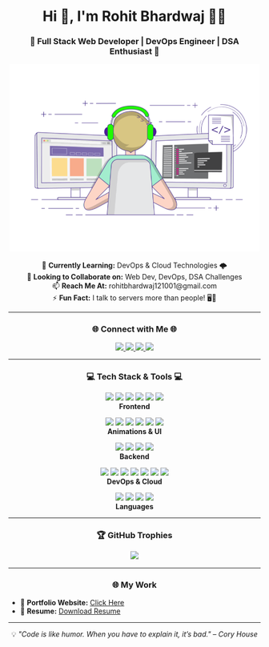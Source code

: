 <h1 align="center">Hi 👋, I'm Rohit Bhardwaj 👨‍💻</h1>
<h3 align="center">🚀 Full Stack Web Developer | DevOps Engineer | DSA Enthusiast 🚀</h3>

<p align="center">
  <img src="https://raw.githubusercontent.com/devSouvik/devSouvik/master/gif3.gif" width="500" alt="dev gif"/>
</p>

<p align="center">
  🌱 <strong>Currently Learning:</strong> DevOps & Cloud Technologies 🌩️ <br/>
  👯 <strong>Looking to Collaborate on:</strong> Web Dev, DevOps, DSA Challenges <br/>
  📫 <strong>Reach Me At:</strong> rohitbhardwaj121001@gmail.com <br/>
  ⚡ <strong>Fun Fact:</strong> I talk to servers more than people! 🖥️💬
</p>


---

<h3 align="center">🌐 Connect with Me 🌐</h3>

<p align="center">
  <a href="https://www.linkedin.com/in/rohit-bhardwaj-a00ab930b/" target="_blank">
    <img src="https://img.shields.io/badge/LinkedIn-0A66C2?style=for-the-badge&logo=linkedin&logoColor=white" />
  </a>
  <a href="https://instagram.com/btwits__rohittt" target="_blank">
    <img src="https://img.shields.io/badge/Instagram-E4405F?style=for-the-badge&logo=instagram&logoColor=white" />
  </a>
  <a href="https://www.naukri.com/code360/profile/rohitbhardwajjj" target="_blank">
    <img src="https://img.shields.io/badge/Coding Ninjas-FF5722?style=for-the-badge&logo=codeninjas&logoColor=white" />
  </a>
  <a href="https://leetcode.com/u/rohitbhardwaj121001/" target="_blank">
    <img src="https://img.shields.io/badge/LeetCode-FFA116?style=for-the-badge&logo=leetcode&logoColor=black" />
  </a>
</p>

---

<h3 align="center">💻 Tech Stack & Tools 💻</h3>

<!-- Frontend -->
<p align="center">
  <img src="https://img.shields.io/badge/HTML5-E34F26?style=for-the-badge&logo=html5&logoColor=white" />
  <img src="https://img.shields.io/badge/CSS3-1572B6?style=for-the-badge&logo=css3&logoColor=white" />
  <img src="https://img.shields.io/badge/JavaScript-F7DF1E?style=for-the-badge&logo=javascript&logoColor=black" />
  <img src="https://img.shields.io/badge/React-61DAFB?style=for-the-badge&logo=react&logoColor=black" />
  <img src="https://img.shields.io/badge/Bootstrap-7952B3?style=for-the-badge&logo=bootstrap&logoColor=white" />
  <img src="https://img.shields.io/badge/Tailwind-06B6D4?style=for-the-badge&logo=tailwindcss&logoColor=white" />
  <br/>
  <strong>Frontend</strong>
</p>

<!-- Animations / UI -->
<p align="center">
  <img src="https://img.shields.io/badge/GSAP-88CE02?style=for-the-badge&logo=greensock&logoColor=black" />
  <img src="https://img.shields.io/badge/Framer Motion-000000?style=for-the-badge&logo=framer&logoColor=white" />
  <img src="https://img.shields.io/badge/SwiperJS-6332F6?style=for-the-badge&logo=swiper&logoColor=white" />
  <img src="https://img.shields.io/badge/Locomotive/Lenis-000000?style=for-the-badge&logo=css3&logoColor=white" />
  <img src="https://img.shields.io/badge/LottieFiles-1CA1F1?style=for-the-badge&logo=lottie&logoColor=white" />
  <img src="https://img.shields.io/badge/ReactBits-61DAFB?style=for-the-badge&logo=react&logoColor=black" />
  <br/>
  <strong>Animations & UI</strong>
</p>

<!-- Backend -->
<p align="center">
  <img src="https://img.shields.io/badge/Node.js-339933?style=for-the-badge&logo=node.js&logoColor=white" />
  <img src="https://img.shields.io/badge/Express.js-000000?style=for-the-badge&logo=express&logoColor=white" />
  <img src="https://img.shields.io/badge/MongoDB-47A248?style=for-the-badge&logo=mongodb&logoColor=white" />
  <img src="https://img.shields.io/badge/MySQL-4479A1?style=for-the-badge&logo=mysql&logoColor=white" />
  <br/>
  <strong>Backend</strong>
</p>

<!-- DevOps & Cloud -->
<p align="center">
  <img src="https://img.shields.io/badge/Jenkins-D24939?style=for-the-badge&logo=jenkins&logoColor=white" />
  <img src="https://img.shields.io/badge/Docker-2496ED?style=for-the-badge&logo=docker&logoColor=white" />
  <img src="https://img.shields.io/badge/Kubernetes-326CE5?style=for-the-badge&logo=kubernetes&logoColor=white" />
  <img src="https://img.shields.io/badge/AWS-232F3E?style=for-the-badge&logo=amazon-aws&logoColor=white" />
  <img src="https://img.shields.io/badge/Linux-FCC624?style=for-the-badge&logo=linux&logoColor=black" />
  <img src="https://img.shields.io/badge/Bash-4EAA25?style=for-the-badge&logo=gnu-bash&logoColor=white" />
  <img src="https://img.shields.io/badge/Git-F05032?style=for-the-badge&logo=git&logoColor=white" />
  <br/>
  <strong>DevOps & Cloud</strong>
</p>

<!-- Programming Languages -->
<p align="center">
  <img src="https://img.shields.io/badge/Python-3776AB?style=for-the-badge&logo=python&logoColor=white" />
  <img src="https://img.shields.io/badge/C-00599C?style=for-the-badge&logo=c&logoColor=white" />
  <img src="https://img.shields.io/badge/C++-00599C?style=for-the-badge&logo=c%2B%2B&logoColor=white" />
  <img src="https://img.shields.io/badge/Shell Scripting-F7E018?style=for-the-badge&logo=gnubash&logoColor=black" />
  <br/>
  <strong>Languages</strong>
</p>


---

<h3 align="center">🏆 GitHub Trophies</h3>

<p align="center">
  <img src="https://github-profile-trophy.vercel.app/?username=rohitbhardwajj&theme=darkhub&margin-w=15&column=7" />
</p>

---

<h3 align="center">🌐 My Work</h3>

- 🚀 **Portfolio Website:** [Click Here](https://portfolio-smgn.vercel.app/)
- 📄 **Resume:** [Download Resume](resume) <!-- Replace with actual resume URL -->

---

<p align="center">
  💡 <em>"Code is like humor. When you have to explain it, it’s bad." – Cory House</em>
</p>
